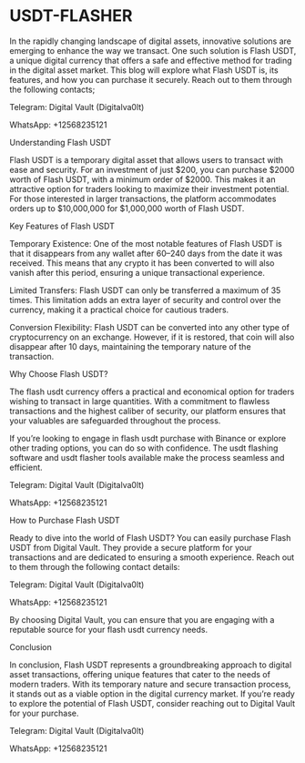 # USDT-FLASHER
In the rapidly changing landscape of digital assets, innovative solutions are emerging to enhance the way we transact. One such solution is Flash USDT, a unique digital currency that offers a safe and effective method for trading in the digital asset market. This blog will explore what Flash USDT is, its features, and how you can purchase it securely. Reach out to them through the following contacts;

Telegram: Digital Vault (Digitalva0lt)

WhatsApp: +12568235121

Understanding Flash USDT

Flash USDT is a temporary digital asset that allows users to transact with ease and security. For an investment of just $200, you can purchase $2000 worth of Flash USDT, with a minimum order of $2000. This makes it an attractive option for traders looking to maximize their investment potential. For those interested in larger transactions, the platform accommodates orders up to $10,000,000 for $1,000,000 worth of Flash USDT.

Key Features of Flash USDT

Temporary Existence: One of the most notable features of Flash USDT is that it disappears from any wallet after 60–240 days from the date it was received. This means that any crypto it has been converted to will also vanish after this period, ensuring a unique transactional experience.

Limited Transfers: Flash USDT can only be transferred a maximum of 35 times. This limitation adds an extra layer of security and control over the currency, making it a practical choice for cautious traders.

Conversion Flexibility: Flash USDT can be converted into any other type of cryptocurrency on an exchange. However, if it is restored, that coin will also disappear after 10 days, maintaining the temporary nature of the transaction.

Why Choose Flash USDT?

The flash usdt currency offers a practical and economical option for traders wishing to transact in large quantities. With a commitment to flawless transactions and the highest caliber of security, our platform ensures that your valuables are safeguarded throughout the process.

If you’re looking to engage in flash usdt purchase with Binance or explore other trading options, you can do so with confidence. The usdt flashing software and usdt flasher tools available make the process seamless and efficient.

Telegram: Digital Vault (Digitalva0lt)

WhatsApp: +12568235121

How to Purchase Flash USDT

Ready to dive into the world of Flash USDT? You can easily purchase Flash USDT from Digital Vault. They provide a secure platform for your transactions and are dedicated to ensuring a smooth experience. Reach out to them through the following contact details:

Telegram: Digital Vault (Digitalva0lt)

WhatsApp: +12568235121

By choosing Digital Vault, you can ensure that you are engaging with a reputable source for your flash usdt currency needs.

Conclusion

In conclusion, Flash USDT represents a groundbreaking approach to digital asset transactions, offering unique features that cater to the needs of modern traders. With its temporary nature and secure transaction process, it stands out as a viable option in the digital currency market. If you’re ready to explore the potential of Flash USDT, consider reaching out to Digital Vault for your purchase.

Telegram: Digital Vault (Digitalva0lt)

WhatsApp: +12568235121
